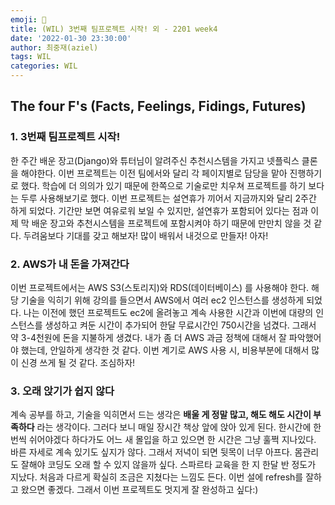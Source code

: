 ```yaml
---
emoji: 🥱
title: (WIL) 3번째 팀프로젝트 시작! 외 - 2201 week4
date: '2022-01-30 23:30:00'
author: 최중재(aziel)
tags: WIL
categories: WIL
---
```


## The four F's (Facts, Feelings, Fidings, Futures)

### 1. 3번째 팀프로젝트 시작!

한 주간 배운 장고(Django)와 튜터님이 알려주신 추천시스템을 가지고 넷플릭스 클론을 해야한다. 이번 프로젝트는 이전 팀에서와 달리 각 페이지별로 담당을 맡아 진행하기로 했다. 학습에 더 의의가 있기 때문에 한쪽으로 기술로만 치우쳐 프로젝트를 하기 보다는 두루 사용해보기로 했다. 이번 프로젝트는 설연휴가 끼어서 지금까지와 달리 2주간 하게 되었다. 기간만 보면 여유로워 보일 수 있지만, 설연휴가 포함되어 있다는 점과 이제 막 배운 장고와 추천시스템을 프로젝트에 포함시켜야 하기 때문에 만만치 않을 것 같다. 두려움보다 기대를 갖고 해보자! 많이 배워서 내것으로 만들자! 아자!

### 2. AWS가 내 돈을 가져간다

이번 프로젝트에서는 AWS S3(스토리지)와 RDS(데이터베이스) 를 사용해야 한다. 해당 기술을 익히기 위해 강의를 들으면서 AWS에서 여러 ec2 인스턴스를 생성하게 되었다. 나는 이전에 했던 프로젝트도 ec2에 올려놓고 계속 사용한 시간과 이번에 대량의 인스턴스를 생성하고 켜둔 시간이 추가되어 한달 무료시간인 750시간을 넘겼다. 그래서 약 3-4천원에 돈을 지불하게 생겼다. 내가 좀 더 AWS 과금 정책에 대해서 잘 파악했어야 했는데, 안일하게 생각한 것 같다. 이번 계기로 AWS 사용 시, 비용부분에 대해서 많이 신경 쓰게 될 것 같다. 조심하자!

### 3. 오래 앉기가 쉽지 않다

계속 공부를 하고, 기술을 익히면서 드는 생각은 **배울 게 정말 많고, 해도 해도 시간이 부족하다** 라는 생각이다. 그러다 보니 매일 장시간 책상 앞에 앉아 있게 된다. 한시간에 한번씩 쉬어야겠다 하다가도 어느 새 몰입을 하고 있으면 한 시간은 그냥 훌쩍 지나있다. 바른 자세로 계속 있기도 싶지가 않다. 그래서 저녁이 되면 뒷목이 너무 아프다. 몸관리도 잘해야 코딩도 오래 할 수 있지 않을까 싶다. 스파르타 교육을 한 지 한달 반 정도가 지났다. 처음과 다르게 확실히 조금은 지쳤다는 느낌도 든다. 이번 설에 refresh를 잘하고 왔으면 좋겠다. 그래서 이번 프로젝트도 멋지게 잘 완성하고 싶다:)

```toc

```
